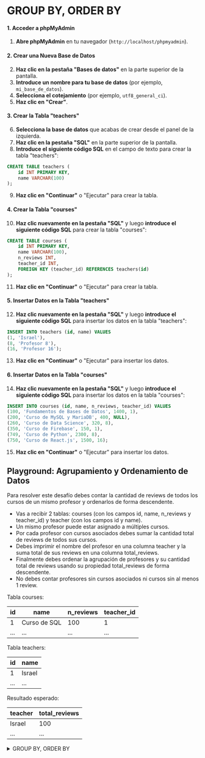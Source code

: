 # GROUP BY, ORDER BY

#### 1. Acceder a phpMyAdmin
1. **Abre phpMyAdmin** en tu navegador (`http://localhost/phpmyadmin`).

#### 2. Crear una Nueva Base de Datos
2. **Haz clic en la pestaña "Bases de datos"** en la parte superior de la pantalla.
3. **Introduce un nombre para tu base de datos** (por ejemplo, `mi_base_de_datos`).
4. **Selecciona el cotejamiento** (por ejemplo, `utf8_general_ci`).
5. **Haz clic en "Crear"**.

#### 3. Crear la Tabla "teachers"
6. **Selecciona la base de datos** que acabas de crear desde el panel de la izquierda.
7. **Haz clic en la pestaña "SQL"** en la parte superior de la pantalla.
8. **Introduce el siguiente código SQL** en el campo de texto para crear la tabla "teachers":

```sql
CREATE TABLE teachers (
    id INT PRIMARY KEY,
    name VARCHAR(100)
);
```

9. **Haz clic en "Continuar"** o "Ejecutar" para crear la tabla.

#### 4. Crear la Tabla "courses"
10. **Haz clic nuevamente en la pestaña "SQL"** y luego **introduce el siguiente código SQL** para crear la tabla "courses":

```sql
CREATE TABLE courses (
    id INT PRIMARY KEY,
    name VARCHAR(100),
    n_reviews INT,
    teacher_id INT,
    FOREIGN KEY (teacher_id) REFERENCES teachers(id)
);
```

11. **Haz clic en "Continuar"** o "Ejecutar" para crear la tabla.

#### 5. Insertar Datos en la Tabla "teachers"
12. **Haz clic nuevamente en la pestaña "SQL"** y luego **introduce el siguiente código SQL** para insertar los datos en la tabla "teachers":

```sql
INSERT INTO teachers (id, name) VALUES
(1, 'Israel'),
(8, 'Profesor 8'),
(16, 'Profesor 16');
```

13. **Haz clic en "Continuar"** o "Ejecutar" para insertar los datos.

#### 6. Insertar Datos en la Tabla "courses"
14. **Haz clic nuevamente en la pestaña "SQL"** y luego **introduce el siguiente código SQL** para insertar los datos en la tabla "courses":

```sql
INSERT INTO courses (id, name, n_reviews, teacher_id) VALUES
(100, 'Fundamentos de Bases de Datos', 1400, 1),
(200, 'Curso de MySQL y MariaDB', 400, NULL),
(260, 'Curso de Data Science', 320, 8),
(350, 'Curso de Firebase', 150, 1),
(749, 'Curso de Python', 2300, 8),
(750, 'Curso de React.js', 1500, 16);
```

15. **Haz clic en "Continuar"** o "Ejecutar" para insertar los datos.


## Playground: Agrupamiento y Ordenamiento de Datos

Para resolver este desafío debes contar la cantidad de reviews de todos los cursos de un mismo profesor y ordenarlos de forma descendente.

- Vas a recibir 2 tablas: courses (con los campos id, name, n_reviews y teacher_id) y teacher (con los campos id y name).
- Un mismo profesor puede estar asignado a múltiples cursos.
- Por cada profesor con cursos asociados debes sumar la cantidad total de reviews de todos sus cursos.
- Debes imprimir el nombre del profesor en una columna teacher y la suma total de sus reviews en una columna total_reviews.
- Finalmente debes ordenar la agrupación de profesores y su cantidad total de reviews usando su propiedad total_reviews de forma descendente.
- No debes contar profesores sin cursos asociados ni cursos sin al menos 1 review.

Tabla courses:

|id	|name	|n_reviews	|teacher_id|
|---|-------|-----------|----------|
|1	|Curso de SQL	|100	|1|
|...	|...	|...	|...|

Tabla teachers:

|id	|name|
|--|-----|
|1	|Israel|
|...	|...|

Resultado esperado:

|teacher	|total_reviews|
|-----------|-------------|
|Israel	|100|
|...	|...|


<details>
  <summary>GROUP BY, ORDER BY</summary>

### Consulta SQL para Sumar Reviews de Todos los Cursos de un Mismo Profesor y Ordenarlos de Forma Descendente

#### 7. Ejecutar la Consulta SQL
16. **Haz clic nuevamente en la pestaña "SQL"** y luego **introduce el siguiente código SQL** para realizar la consulta requerida:

```sql
SELECT 
    t.name AS teacher, 
    SUM(c.n_reviews) AS total_reviews
FROM 
    courses c
JOIN 
    teachers t ON c.teacher_id = t.id
WHERE 
    c.n_reviews > 0
GROUP BY 
    t.name
ORDER BY 
    total_reviews DESC;
```

  </details>


